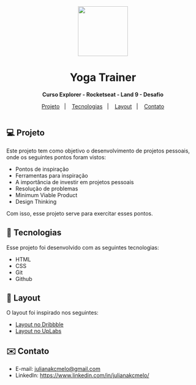 <div align="center">

<img src="https://github.com/julianakcm1/BiscoitoDaSorte/assets/54086293/7fa3936b-8ccd-4881-a12f-37cc1ffbd30e" width=130 height=130>
  
# **Yoga Trainer**
<b>Curso Explorer - Rocketseat - Land 9 - Desafio</b> <br>

</div>

<p align="center">
  <a href="#-projeto">Projeto</a>&nbsp;&nbsp;&nbsp;|&nbsp;&nbsp;&nbsp;
  <a href="#-tecnologias">Tecnologias</a>&nbsp;&nbsp;&nbsp;|&nbsp;&nbsp;&nbsp;
  <a href="#-layout">Layout</a>&nbsp;&nbsp;&nbsp;|&nbsp;&nbsp;&nbsp;
  <a href="#-contato">Contato</a><br><br>
</p>

<div id="-projeto">

## :computer: Projeto
  
Este projeto tem como objetivo o desenvolvimento de projetos pessoais, onde os seguintes pontos foram vistos:
  
- Pontos de inspiração
- Ferramentas para inspiração
- A importância de investir em projetos pessoais
- Resolução de problemas
- Minimum Viable Product
- Design Thinking

Com isso, esse projeto serve para exercitar esses pontos.

</div>

<div id="-tecnologias">
  
## :rocket: Tecnologias

Esse projeto foi desenvolvido com as seguintes tecnologias:

- HTML  
- CSS
- Git
- Github

</div>

<div id="-layout">

## :memo: Layout

O layout foi inspirado nos seguintes:
  - [Layout no Dribbble](https://dribbble.com/shots/20649526-Fitness-Landing-Page-Website-Design-business-web-site-designer)
  - [Layout no UpLabs](https://www.uplabs.com/posts/yoga-trainer-giving-training-the-people-for-good-health-in-the-yoga-studio)

</div>

<div id="-contato">

## :envelope: Contato

- E-mail: julianakcmelo@gmail.com
- LinkedIn: https://www.linkedin.com/in/julianakcmelo/

</div>
